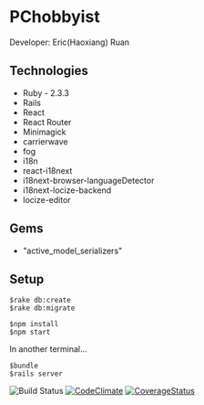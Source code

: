# PChobbyist

Developer: Eric(Haoxiang) Ruan

## Technologies
* Ruby - 2.3.3
* Rails
* React
* React Router
* Minimagick
* carrierwave
* fog
* i18n
* react-i18next
* i18next-browser-languageDetector
* i18next-locize-backend
* locize-editor

## Gems
* "active_model_serializers"
## Setup

```no-hightlight
$rake db:create
$rake db:migrate
```

```no-hightlight
$npm install
$npm start
```

In another terminal...

```no-hightlight
$bundle
$rails server
```



![Build Status](https://app.codeship.com/projects/c19e5350-11c8-0136-9705-4ab4a611720b/status?branch=master)
[![CodeClimate](https://codeclimate.com/github/launcheric/pchobbyist/badges/gpa.svg)](https://codeclimate.com/github/launcheric/pchobbyist)
[![CoverageStatus](https://coveralls.io/repos/github/launcheric/pchobbyist/badge.svg?branch=master)](https://coveralls.io/github/launcheric/pchobbyist?branch=master)
